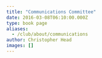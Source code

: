 ```yaml
---
title: "Communications Committee"
date: 2016-03-08T06:10:00.000Z
type: book page
aliases:
  - /club/about/communications
author: Christopher Head
images: []
---
```


